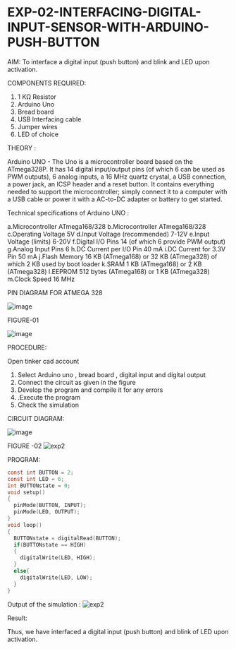# EXP-02-INTERFACING-DIGITAL-INPUT-SENSOR-WITH-ARDUINO-PUSH-BUTTON

AIM:  To interface a digital input (push button) and blink and LED upon activation.

COMPONENTS REQUIRED:
1.	1 KΩ Resistor 
2.	Arduino Uno 
3.	Bread board 
4.	USB Interfacing cable 
5.	Jumper wires 
6.	LED of choice 

THEORY :

Arduino UNO - 
 	  The Uno is a microcontroller board based on the ATmega328P. It has 14 digital input/output pins (of which 6 can be used as PWM outputs), 6 analog inputs, a 16 MHz quartz crystal, a USB connection, a power jack, an ICSP header and a reset button. It contains everything needed to support the microcontroller; simply connect it to a computer with a USB cable or power it with a AC-to-DC adapter or battery to get started.
	  
Technical specifications of Arduino UNO :

a.Microcontroller	ATmega168/328
b.Microcontroller	ATmega168/328
c.Operating Voltage	5V
d.Input Voltage (recommended)	7-12V
e.Input Voltage (limits)	6-20V
f.Digital I/O Pins	14 (of which 6 provide PWM output)
g.Analog Input Pins	6
h.DC Current per I/O Pin	40 mA
i.DC Current for 3.3V Pin	50 mA
j.Flash Memory	16 KB (ATmega168) or 32 KB (ATmega328) of which 2 KB used by boot loader
k.SRAM	1 KB (ATmega168) or 2 KB (ATmega328)
l.EEPROM	512 bytes (ATmega168) or 1 KB (ATmega328)
m.Clock Speed	16 MHz

PIN DIAGRAM FOR ATMEGA 328
 
![image](https://user-images.githubusercontent.com/36288975/163530394-115baee4-7ed1-49fe-9cce-d7b625e11e85.png)

FIGURE-01

![image](https://user-images.githubusercontent.com/36288975/163530431-4d390e98-0942-42d8-95b8-f57d348e6ad8.png)

PROCEDURE:

Open tinker cad account 
1.	Select Arduino uno , bread board , digital input and digital output 
2.	Connect the circuit as given in the figure 
3.	Develop the program and compile it for any errors 
4.	 .Execute the program 
5.	Check the simulation 

CIRCUIT DIAGRAM:

![image](https://user-images.githubusercontent.com/36288975/163530437-87a0afbd-b3c9-44ad-b907-5de63486fb9d.png)

FIGURE -02
![exp2](https://user-images.githubusercontent.com/75234588/166475881-f6264750-49a5-42ca-a0a1-bf54d6b7109e.png)



PROGRAM:
```c
const int BUTTON = 2;
const int LED = 6;
int BUTTONstate = 0;
void setup()
{
  pinMode(BUTTON, INPUT);
  pinMode(LED, OUTPUT);
}
void loop()
{
  BUTTONstate = digitalRead(BUTTON);
  if(BUTTONstate == HIGH)
  {
    digitalWrite(LED, HIGH);
  }
  else{
    digitalWrite(LED, LOW);
  }
}
```

Output of the simulation :
![exp2](https://user-images.githubusercontent.com/75234588/166475900-3f13ed34-0f64-467b-97d8-8c904c1fbcd9.png)



Result:

Thus, we have interfaced a digital input (push button) and blink of LED upon activation.
